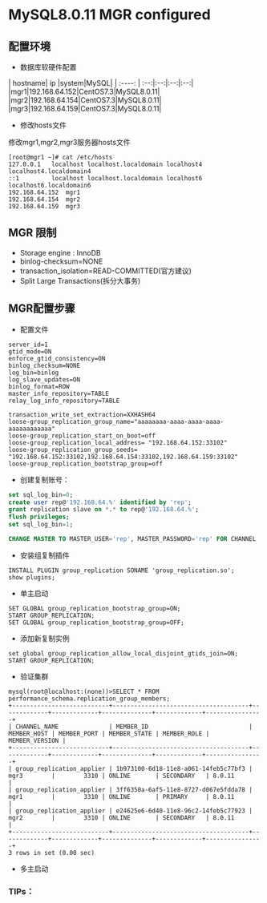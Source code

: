 # MySQL8.0.11 MGR configured

## 配置环境

* 数据库软硬件配置

| hostname| ip |system|MySQL|
| :----: | :--:|:--:|:--:|:--:|
|mgr1|192.168.64.152|CentOS7.3|MySQL8.0.11|
|mgr2|192.168.64.154|CentOS7.3|MySQL8.0.11|
|mgr3|192.168.64.159|CentOS7.3|MySQL8.0.11|

* 修改hosts文件
  
修改mgr1,mgr2,mgr3服务器hosts文件
  
```
[root@mgr1 ~]# cat /etc/hosts
127.0.0.1   localhost localhost.localdomain localhost4 localhost4.localdomain4
::1         localhost localhost.localdomain localhost6 localhost6.localdomain6
192.168.64.152  mgr1
192.168.64.154  mgr2
192.168.64.159  mgr3
```

## MGR 限制

* Storage engine : InnoDB
* binlog-checksum=NONE
* transaction_isolation=READ-COMMITTED(官方建议)
* Split Large Transactions(拆分大事务)

## MGR配置步骤
* 配置文件

``` shell
server_id=1
gtid_mode=ON
enforce_gtid_consistency=ON
binlog_checksum=NONE
log_bin=binlog
log_slave_updates=ON
binlog_format=ROW
master_info_repository=TABLE
relay_log_info_repository=TABLE

transaction_write_set_extraction=XXHASH64
loose-group_replication_group_name="aaaaaaaa-aaaa-aaaa-aaaa-aaaaaaaaaaaa"
loose-group_replication_start_on_boot=off
loose-group_replication_local_address= "192.168.64.152:33102"
loose-group_replication_group_seeds= "192.168.64.152:33102,192.168.64.154:33102,192.168.64.159:33102"
loose-group_replication_bootstrap_group=off
```

* 创建复制账号：

``` sql
set sql_log_bin=0;
create user rep@'192.168.64.%' identified by 'rep';
grant replication slave on *.* to rep@'192.168.64.%';
flush privileges;
set sql_log_bin=1;

CHANGE MASTER TO MASTER_USER='rep', MASTER_PASSWORD='rep' FOR CHANNEL 'group_replication_recovery';
```

* 安装组复制插件

```
INSTALL PLUGIN group_replication SONAME 'group_replication.so';
show plugins;
```

* 单主启动

```
SET GLOBAL group_replication_bootstrap_group=ON;
START GROUP_REPLICATION;
SET GLOBAL group_replication_bootstrap_group=OFF;
```

* 添加新复制实例

```
set global group_replication_allow_local_disjoint_gtids_join=ON;
START GROUP_REPLICATION;
```

* 验证集群

```
mysql(root@localhost:(none))>SELECT * FROM performance_schema.replication_group_members;
+---------------------------+--------------------------------------+-------------+-------------+--------------+-------------+----------------+
| CHANNEL_NAME              | MEMBER_ID                            | MEMBER_HOST | MEMBER_PORT | MEMBER_STATE | MEMBER_ROLE | MEMBER_VERSION |
+---------------------------+--------------------------------------+-------------+-------------+--------------+-------------+----------------+
| group_replication_applier | 1b973100-6d18-11e8-a061-14feb5c77bf3 | mgr3        |        3310 | ONLINE       | SECONDARY   | 8.0.11         |
| group_replication_applier | 3ff6350a-6af5-11e8-8727-d067e5fdda78 | mgr1        |        3310 | ONLINE       | PRIMARY     | 8.0.11         |
| group_replication_applier | e24625e6-6d40-11e8-96c2-14feb5c77923 | mgr2        |        3310 | ONLINE       | SECONDARY   | 8.0.11         |
+---------------------------+--------------------------------------+-------------+-------------+--------------+-------------+----------------+
3 rows in set (0.00 sec)
```

* 多主启动


### TIPs：
